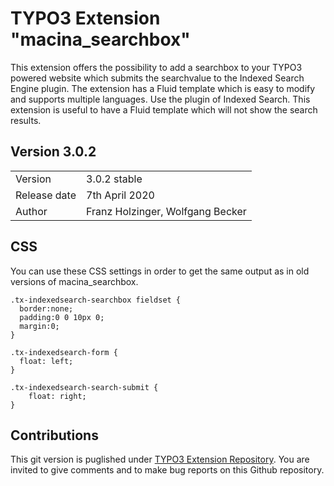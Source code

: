 # TYPO3 Extension "macina_searchbox"
This extension offers the possibility to add a searchbox to your TYPO3 powered website which submits the searchvalue to the Indexed Search Engine plugin. The extension has a Fluid template which is easy to modify and supports multiple languages. Use the plugin of Indexed Search. This extension is useful to have a Fluid template which will not show the search results.

## Version 3.0.2

<table>
	<tr><td>Version</td><td>3.0.2 stable</td></tr>
	<tr><td>Release date</td><td>7th April 2020</td></tr>
	<tr><td>Author</td><td>Franz Holzinger, Wolfgang Becker</td></tr>
</table>

## CSS
You can use these CSS settings in order to get the same output as in old versions of macina_searchbox.


```
.tx-indexedsearch-searchbox fieldset {
  border:none;
  padding:0 0 10px 0;
  margin:0;
}

.tx-indexedsearch-form {
  float: left;
}

.tx-indexedsearch-search-submit {
    float: right;
}
```


## Contributions
This git version is puglished under [TYPO3 Extension Repository](https://extensions.typo3.org/).
You are invited to give comments and to make bug reports on this Github repository.

